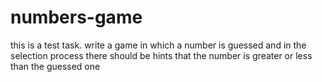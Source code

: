 # numbers-game
this is a test task. 
write a game in which a number is guessed and in the selection process
there should be hints that the number is greater or less than the guessed one
